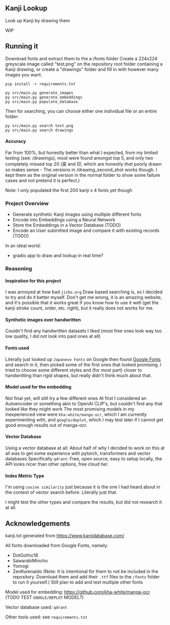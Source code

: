 ## Kanji Lookup

Look up Kanji by drawing them

WIP

## Running it

Download fonts and extract them to the a /fonts folder
Create a 224x224 greyscale image called "test.png" on the repository root folder containing a Kanji drawing, or create a "drawings" folder and fill in with however many images you want.
```
pip install -r requirements.txt

py src/main.py generate_images
py src/main.py generate_embeddings
py src/main.py populate_database
```
Then for searching, you can choose either one individual file or an entire folder:
```
py src/main.py search test.png
py src/main.py search drawings
```

#### Accuracy
Far from 100%, but honestly better than what I expected, from my limited testing (see: /drawings), most were found amongst top 5, and only two completely missed top 20 (英 and 印, which are honestly *that* poorly drawn so makes sense - The versions in /drawing_second_shot works though. I kept them as the original version in the normal folder to show some failure cases and not pretend it is perfect.)

Note: I only populated the first 200 kanji x 4 fonts yet though

### Project Overview
- Generate synthetic Kanji images using multiple different fonts
- Encode into Embeddings using a Neural Network
- Store the Embeddings in a Vector Database (TODO)
- Encode an User submitted image and compare it with existing records (TODO)

In an ideal world:
- gradio app to draw and lookup in real time?


### Reasoning

#### Inspiration for this project
I was annoyed at how bad `jisho.org` Draw based searching is, so I decided to try and do it better myself.
Don't get me wrong, it is an amazing website, and it's possible that it works great if you know how to use it well (get the kanji stroke count, order, etc. right), but it really does not works for me.

#### Synthetic images over handwritten
Couldn't find any handwritten datasets I liked
(most free ones look way too low quality, I did not look into paid ones at all)

#### Fonts used
Literally just looked up `Japanese Fonts` on Google then found [Google Fonts](https://fonts.google.com/) and search in it, then picked some of the first ones that looked promising.
I tried to choose some different styles and (for most part) closer to handwritting than rigid shapes, but really didn't think much about that.

#### Model used for the embedding
Not final yet, will still try a few different ones
At first I considered an Autoencoder or something akin to OpenAI CLIP's, but couldn't find any that looked like they might work
The most promising models in my inexperienced view were ``kha-white/manga-ocr``, which I am currently experimenting with, and `google/deplot`, which I may test later if I cannot get good enough results out of manga-ocr.

#### Vector Database
Using a vector database at all: About half of why I decided to work on this at all was to get some experience with pytorch, transformers and vector databases
Specifically `qdrant`: Free, open source, easy to setup locally, the API looks nicer than other options, free cloud tier.

#### Index Metric Type
I'm using `cosine similarity` just because it is the one I had heard about in the context of vector search before. Literally just that.

I might test the other types and compare the results, but did not research it at all.

## Acknowledgements
kanji.txt generated from https://www.kanjidatabase.com/

All fonts downloaded from Google Fonts, namely:
- DotGothic16
- SawarabiMincho
- Yomogi
- ZenKurenaido
(Note: It is intentional for them to not be included in the repository. Download them and add their `.ttf` files to the `/fonts` folder to run it yourself.)
Still plan to add and test multiple other fonts


Model used for embedding: https://github.com/kha-white/manga-ocr
(TODO TEST `GOOGLE/DEPLOT` MODEL?)


Vector database used: `qdrant`

Other tools used: see `requirements.txt`
